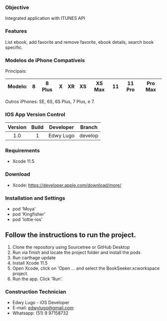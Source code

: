 ### Objective ###

Integrated application with ITUNES API

### Features ###

List ebook, add favorite and remove favorite, ebook details, search book specific.  

### Modelos de iPhone Compatíveis ###

Principais:

| Modelo: | 8      | 8 Plus | X     | XR     | XS     | XS Max | 11 | 11 Pro | Pro Max |
| :---: | :---: | :---: | :---: | :---: | :---: | :---: | :---: | :---: | :---: | 

Outros iPhones: SE, 6S, 6S Plus, 7 Plus, e 7.  

### IOS App Version Control ###

| Version | Build |  Developer | Branch |
| :---: | :---: | :---: | :---: | 
| 1.0 | 1 | Edwy Lugo | develop |

### Requirements ###

* Xcode 11.5

### Download ###
* Xcode: https://developer.apple.com/download/more/

### Installation and Settings ###

* pod 'Moya'
* pod 'Kingfisher'
* pod 'lottie-ios'

## Follow the instructions to run the project. ##
1. Clone the repository using Sourcetree or GitHub Desktop
2. Run via finish and locate the project folder and install the pods
3. Run carthage update
4. Install Xcode 11.5
5. Open Xcode, click on 'Open ... and select the BookSeeker.xcworkspace project.
6. Run the app. Click 'Run'.

### Construction Technician ###

* Edwy Lugo - iOS Developer 
* E-mail: edwylugo@gmail.com
* Whatsapp: (51) 9 97158732


